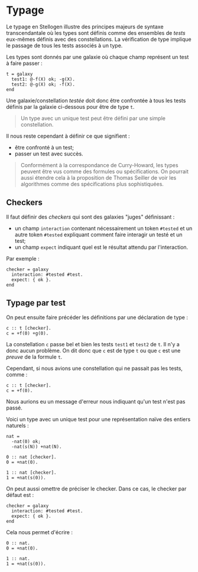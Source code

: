 # Typage

Le typage en Stellogen illustre des principes majeurs de syntaxe transcendantale
où les types sont définis comme des ensembles de *tests* eux-mêmes définis
avec des constellations. La vérification de type implique le passage de tous
les tests associés à un type.

Les types sont donnés par une galaxie où chaque champ représent un test à faire
passer :

```
t = galaxy
  test1: @-f(X) ok; -g(X).
  test2: @-g(X) ok; -f(X).
end
```

Une galaxie/constellation *testée* doit donc être confrontée à tous les tests
définis par la galaxie ci-dessous pour être de type `t`.

> Un type avec un unique test peut être défini par une simple constellation.

Il nous reste cependant à définir ce que signifient :
- être confronté à un test;
- passer un test avec succès.

> Conformément à la correspondance de Curry-Howard, les types peuvent être vus
comme des formules ou spécifications. On pourrait aussi étendre cela à la
proposition de Thomas Seiller de voir les algorithmes comme des spécifications
plus sophistiquées.

## Checkers

Il faut définir des *checkers* qui sont des galaxies "juges" définissant :
- un champ `interaction` contenant nécessairement un token `#tested` et un
autre token `#tested` expliquant comment faire interagir un testé et un test;
- un champ `expect` indiquant quel est le résultat attendu par l'interaction.

Par exemple :

```
checker = galaxy
  interaction: #tested #test.
  expect: { ok }.
end
```

## Typage par test

On peut ensuite faire précéder les définitions par une déclaration de type :

```
c :: t [checker].
c = +f(0) +g(0).
```

La constellation `c` passe bel et bien les tests `test1` et `test2` de `t`.
Il n'y a donc aucun problème. On dit donc que `c` est de type `t` ou que `c`
est une *preuve* de la formule `t`.

Cependant, si nous avions une constellation qui ne passait pas les tests, comme
:

```
c :: t [checker].
c = +f(0).
```

Nous aurions eu un message d'erreur nous indiquant qu'un test n'est pas passé.


Voici un type avec un unique test pour une représentation naïve des entiers
naturels :

```
nat =
  -nat(0) ok;
  -nat(s(N)) +nat(N).

0 :: nat [checker].
0 = +nat(0).

1 :: nat [checker].
1 = +nat(s(0)).
```

On peut aussi omettre de préciser le checker. Dans ce cas, le checker par
défaut est :

```
checker = galaxy
  interaction: #tested #test.
  expect: { ok }.
end
```

Cela nous permet d'écrire :

```
0 :: nat.
0 = +nat(0).

1 :: nat.
1 = +nat(s(0)).
```
